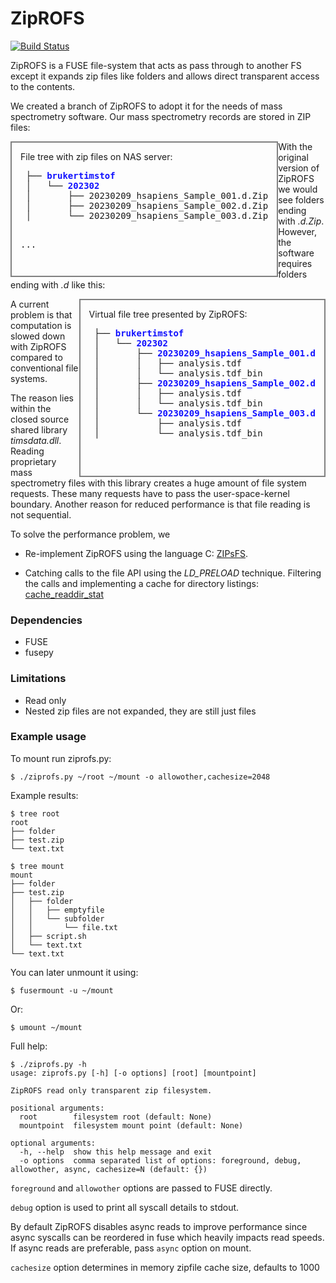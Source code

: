 # ZipROFS
[![Build Status](https://travis-ci.com/openscopeproject/ZipROFS.svg?branch=dev)](https://travis-ci.com/openscopeproject/ZipROFS)

ZipROFS is a FUSE file-system that acts as pass through to another FS except it
expands zip files like folders and allows direct transparent access to the contents.

We created a branch of ZipROFS to adopt it for the needs of  mass spectrometry software.
Our mass spectrometry records are stored in ZIP files:

 <DIV style="padding:1em;border:2px solid gray;float:left;">
                     File tree with zip files on NAS server:
       <PRE style="font-family: monospace,courier,ariel,sans-serif;">
 ├── <B style="color:#1111FF;">brukertimstof</B>
 │   └── <B style="color:#1111FF;">202302</B>
 │       ├── 20230209_hsapiens_Sample_001.d.Zip
 │       ├── 20230209_hsapiens_Sample_002.d.Zip
 │       └── 20230209_hsapiens_Sample_003.d.Zip

 ...
 </PRE>
 </DIV>

With the original version of ZipROFS we would see folders ending with <i>.d.Zip</i>.
However, the software requires folders ending with <i>.d</i> like this:


 <DIV style="padding:1em;border:2px solid gray;float:right;">
             Virtual file tree presented by ZipROFS:
             <PRE style="font-family: monospace,courier,ariel,sans-serif;">
 ├── <B style="color:#1111FF;">brukertimstof</B>
 │   └── <B style="color:#1111FF;">202302</B>
 │       ├── <B style="color:#1111FF;">20230209_hsapiens_Sample_001.d</B>
 │       │   ├── analysis.tdf
 │       │   └── analysis.tdf_bin
 │       ├── <B style="color:#1111FF;">20230209_hsapiens_Sample_002.d</B>
 │       │   ├── analysis.tdf
 │       │   └── analysis.tdf_bin
 │       └── <B style="color:#1111FF;">20230209_hsapiens_Sample_003.d</B>
 │           ├── analysis.tdf
 │           └── analysis.tdf_bin

 </PRE>
 </DIV>


A current problem is that computation is slowed down with ZipROFS compared to conventional file systems.

The reason lies within the closed source shared library <i>timsdata.dll</i>.  Reading proprietary
mass spectrometry files with this library creates a huge amount of file system requests.
These many requests have to pass the user-space-kernel boundary.
Another reason for reduced performance is that file reading is not sequential.

To solve the performance problem, we

 - Re-implement ZipROFS using the language C: [ZIPsFS](https://github.com/christophgil/ZIPsFS).

 - Catching  calls to the file API using the <i>LD_PRELOAD</i> technique.
   Filtering the calls and implementing a cache for directory listings: [cache_readdir_stat](https://github.com/christophgil/cache_readdir_stat)


### Dependencies
* FUSE
* fusepy

### Limitations
* Read only
* Nested zip files are not expanded, they are still just files


### Example usage
To mount run ziprofs.py:
```shell
$ ./ziprofs.py ~/root ~/mount -o allowother,cachesize=2048
```

Example results:
```shell
$ tree root
root
├── folder
├── test.zip
└── text.txt

$ tree mount
mount
├── folder
├── test.zip
│   ├── folder
│   │   ├── emptyfile
│   │   └── subfolder
│   │       └── file.txt
│   ├── script.sh
│   └── text.txt
└── text.txt
```

You can later unmount it using:
```shell
$ fusermount -u ~/mount
```

Or:
```shell
$ umount ~/mount
```

Full help:
```shell
$ ./ziprofs.py -h
usage: ziprofs.py [-h] [-o options] [root] [mountpoint]

ZipROFS read only transparent zip filesystem.

positional arguments:
  root        filesystem root (default: None)
  mountpoint  filesystem mount point (default: None)

optional arguments:
  -h, --help  show this help message and exit
  -o options  comma separated list of options: foreground, debug, allowother, async, cachesize=N (default: {})
```

`foreground` and `allowother` options are passed to FUSE directly.

`debug` option is used to print all syscall details to stdout.

By default ZipROFS disables async reads to improve performance since async syscalls can
be reordered in fuse which heavily impacts read speeds.
If async reads are preferable, pass `async` option on mount.

`cachesize` option determines in memory zipfile cache size, defaults to 1000
